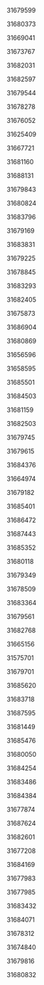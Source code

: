 31679599

31680373

31669041

31673767

31682031

31682597

31679544

31678278

31676052

31625409

31667721

31681160

31688131

31679843

31680824

31683796

31679169

31683831

31679225

31678845

31683293

31682405

31675873

31686904

31680869

31656596

31658595

31685501

31684503

31681159

31682503

31679745

31679615

31684376

31664974

31679182

31685401

31686472

31687443

31685352

31680118

31679349

31678509

31683364

31679561

31682768

31665156

31575701

31679701

31685620

31683718

31687595

31681449

31685476

31680050

31684254

31683486

31684384

31677874

31687624

31682601

31677208

31684169

31677983

31677985

31683432

31684071

31678312

31674840

31679816

31680832

